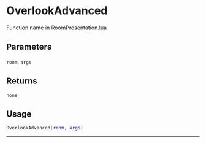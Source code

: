 # OverlookAdvanced
Function name in RoomPresentation.lua
## Parameters
`room`, `args`
## Returns
`none`
## Usage
```lua
OverlookAdvanced(room, args)
```
---
